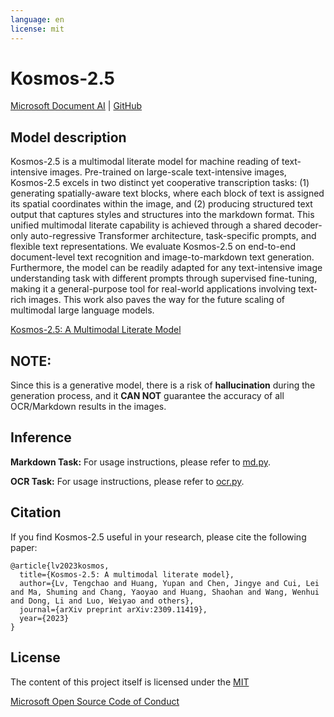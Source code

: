 ```yaml
---
language: en
license: mit
---
```

# Kosmos-2.5

[Microsoft Document AI](https://www.microsoft.com/en-us/research/project/document-ai/) | [GitHub](https://github.com/microsoft/unilm/tree/master/kosmos-2.5)

## Model description

Kosmos-2.5 is a multimodal literate model for machine reading of text-intensive images. Pre-trained on large-scale text-intensive images, Kosmos-2.5 excels in two distinct yet cooperative transcription tasks: (1) generating spatially-aware text blocks, where each block of text is assigned its spatial coordinates within the image, and (2) producing structured text output that captures styles and structures into the markdown format. This unified multimodal literate capability is achieved through a shared decoder-only auto-regressive Transformer architecture, task-specific prompts, and flexible text representations. We evaluate Kosmos-2.5 on end-to-end document-level text recognition and image-to-markdown text generation. Furthermore, the model can be readily adapted for any text-intensive image understanding task with different prompts through supervised fine-tuning, making it a general-purpose tool for real-world applications involving text-rich images. This work also paves the way for the future scaling of multimodal large language models.

[Kosmos-2.5: A Multimodal Literate Model](https://arxiv.org/abs/2309.11419)

## NOTE:
Since this is a generative model, there is a risk of **hallucination** during the generation process, and it **CAN NOT** guarantee the accuracy of all OCR/Markdown results in the images.

## Inference
**Markdown Task:** For usage instructions, please refer to [md.py](md.py).

**OCR Task:** For usage instructions, please refer to [ocr.py](ocr.py).

## Citation

If you find Kosmos-2.5 useful in your research, please cite the following paper:

```
@article{lv2023kosmos,
  title={Kosmos-2.5: A multimodal literate model},
  author={Lv, Tengchao and Huang, Yupan and Chen, Jingye and Cui, Lei and Ma, Shuming and Chang, Yaoyao and Huang, Shaohan and Wang, Wenhui and Dong, Li and Luo, Weiyao and others},
  journal={arXiv preprint arXiv:2309.11419},
  year={2023}
}
```

## License
The content of this project itself is licensed under the [MIT](https://github.com/microsoft/unilm/blob/master/kosmos-2.5/LICENSE)

[Microsoft Open Source Code of Conduct](https://opensource.microsoft.com/codeofconduct)



